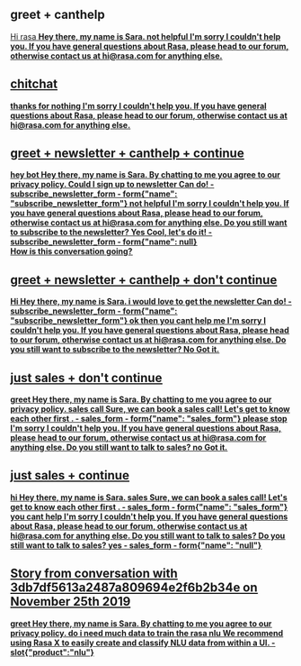 ## greet + canthelp
<U> Hi [rasa](product)
    <B> Hey there, my name is Sara.
<U> not helpful
    <B> I'm sorry I couldn't help you. If you have general questions about Rasa, please head to our [forum](https://forum.rasa.com/), otherwise contact us at [hi@rasa.com](mailto:hi@rasa.com) for anything else.

## chitchat
<U> thanks for nothing
    <B> I'm sorry I couldn't help you. If you have general questions about Rasa, please head to our [forum](https://forum.rasa.com/), otherwise contact us at [hi@rasa.com](mailto:hi@rasa.com) for anything else.

## greet + newsletter + canthelp + continue
<U> hey bot
    <B> Hey there, my name is Sara. 
    <B> By chatting to me you agree to our [privacy policy](https://rasa.com/privacy-policy/).
<U> Could I sign up to newsletter
    <B> Can do!
    - subscribe_newsletter_form
    - form{"name": "subscribe_newsletter_form"}
<U> not helpful
    <B> I'm sorry I couldn't help you. If you have general questions about Rasa, please head to our [forum](https://forum.rasa.com/), otherwise contact us at [hi@rasa.com](mailto:hi@rasa.com) for anything else.
    <B> Do you still want to subscribe to the newsletter?
<U> Yes
    <B> Cool, let's do it!
    - subscribe_newsletter_form
    - form{"name": null}  
    <B> How is this conversation going?

## greet + newsletter + canthelp + don't continue
<U> Hi
    <B> Hey there, my name is Sara.
<U> i would love to get the newsletter
    <B> Can do!
    - subscribe_newsletter_form
    - form{"name": "subscribe_newsletter_form"}
<U> ok then you cant help me
    <B> I'm sorry I couldn't help you. If you have general questions about Rasa, please head to our [forum](https://forum.rasa.com/), otherwise contact us at [hi@rasa.com](mailto:hi@rasa.com) for anything else.
    <B> Do you still want to subscribe to the newsletter?
<U> No
    <B> Got it.
## just sales + don't continue
<U> greet
    <B> Hey there, my name is Sara.
    <B> By chatting to me you agree to our [privacy policy](https://rasa.com/privacy-policy/).
<U> sales call
    <B> Sure, we can book a sales call! Let's get to know each other first .
    - sales_form
    - form{"name": "sales_form"} 
<U> please stop
    <B> I'm sorry I couldn't help you. If you have general questions about Rasa, please head to our [forum](https://forum.rasa.com/), otherwise contact us at [hi@rasa.com](mailto:hi@rasa.com) for anything else. 
    <B> Do you still want to talk to sales?
<U> no
    <B> Got it.
## just sales + continue
<U> hi
    <B> Hey there, my name is Sara.
<U> sales
    <B> Sure, we can book a sales call! Let's get to know each other first .
    - sales_form
    - form{"name": "sales_form"}  
<U> you cant help
    <B> I'm sorry I couldn't help you. If you have general questions about Rasa, please head to our [forum](https://forum.rasa.com/), otherwise contact us at [hi@rasa.com](mailto:hi@rasa.com) for anything else. 
    <B> Do you still want to talk to sales? Do you still want to talk to sales?
<U> yes
    - sales_form
    - form{"name": "null"} 
## Story from conversation with 3db7df5613a2487a809694e2f6b2b34e on November 25th 2019
<U> greet
    <B> Hey there, my name is Sara. 
    <B> By chatting to me you agree to our [privacy policy](https://rasa.com/privacy-policy/).
<U> do i need much data to train the rasa [nlu](product)
    <B> We recommend using Rasa X to easily create and classify NLU data from within a UI.
    - slot{"product":"nlu"}

